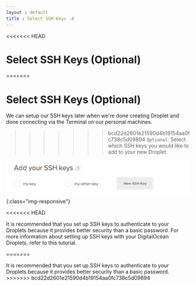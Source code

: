 ```yaml
---
layout : default
title : Select SSH Keys .6
---
```


<<<<<<< HEAD

# Select SSH Keys (Optional)

=======
# Select SSH Keys (Optional)

We can setup our SSH keys later when we're done creating Droplet and done connecting via the Terminal on our personal machines.

>>>>>>> bcd22d2601e21590d4b19154aa0fc738c5d09894
`Optional`: Select which SSH keys you would like to add to your new Droplet.

![image-title-here](/img/posts_Schematics/extraOption.png){:class="img-responsive"}

<<<<<<< HEAD
<p>It is recommended that you set up SSH keys to authenticate to your Droplets because it provides better security than a basic password. For more information about setting up SSH keys with your DigitalOcean Droplets, refer to this tutorial.</p>
=======
<p>It is recommended that you set up SSH keys to authenticate to your Droplets because it provides better security than a basic password.
>>>>>>> bcd22d2601e21590d4b19154aa0fc738c5d09894
